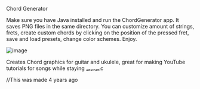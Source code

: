 Chord Generator

Make sure you have Java installed and run the ChordGenerator app. It saves PNG files in the same directory. 
You can customize amount of strings, frets, create custom chords by clicking on the position of the pressed fret, save and load presets, change color schemes. Enjoy. 

![image](https://user-images.githubusercontent.com/37674127/211654624-34a7b3be-2111-4c78-80d4-65eb47b31e52.png)

Creates Chord graphics for guitar and ukulele, great for making YouTube tutorials for songs while staying ₐₑₛₜₕₑₜᵢc

//This was made 4 years ago
